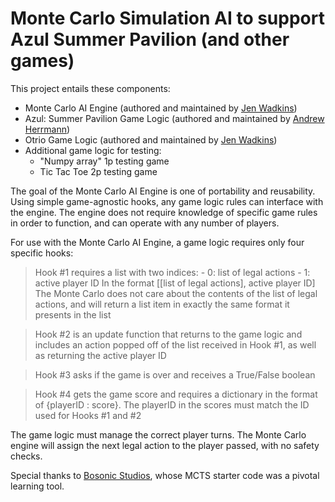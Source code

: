 # Monte Carlo Simulation AI to support Azul Summer Pavilion (and other games)

This project entails these components:
- Monte Carlo AI Engine (authored and maintained by [Jen Wadkins](https://github.com/threnjen))
- Azul: Summer Pavilion Game Logic (authored and maintained by [Andrew Herrmann](https://github.com/aherrmann85))
- Otrio Game Logic (authored and maintained by [Jen Wadkins](https://github.com/threnjen))
- Additional game logic for testing:
  - "Numpy array" 1p testing game
  - Tic Tac Toe 2p testing game


The goal of the Monte Carlo AI Engine is one of portability and reusability. Using simple game-agnostic hooks, any game logic rules can interface with the engine. The engine does not require knowledge of specific game rules in order to function, and can operate with any number of players.

For use with the Monte Carlo AI Engine, a game logic requires only four specific hooks:

> Hook #1 requires a list with two indices:
    - 0: list of legal actions
    - 1: active player ID
    In the format [[list of legal actions], active player ID]
    The Monte Carlo does not care about the contents of the list of legal actions, and will return a list item in exactly the same format it presents in the list

> Hook #2 is an update function that returns to the game logic and includes an action popped off of the list received in Hook #1, as well as returning the active player ID

> Hook #3 asks if the game is over and receives a True/False boolean

> Hook #4 gets the game score and requires a dictionary in the format of {playerID : score}. The playerID in the scores must match the ID used for Hooks #1 and #2

The game logic must manage the correct player turns. The Monte Carlo engine will assign the next legal action to the player passed, with no safety checks.

Special thanks to [Bosonic Studios](https://ai-boson.github.io/mcts/), whose MCTS starter code was a pivotal learning tool.



